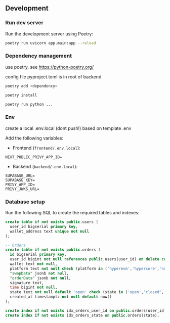 ## Development

### Run dev server

Run the development server using Poetry:

```bash
poetry run uvicorn app.main:app --reload
```

### Dependency management
use poetry, see https://python-poetry.org/

config file pyproject.toml is in root of backend

```bash
poetry add <dependency>
```
```bash
poetry install
```

```bash
poetry run python ...
```

### Env
create a local .env.local (dont push!) based on template .env

Add the following variables:

- Frontend (`frontend/.env.local`):

```
NEXT_PUBLIC_PRIVY_APP_ID=
```

- Backend (`backend/.env.local`):

```
SUPABASE_URL=
SUPABASE_KEY=
PRIVY_APP_ID=
PRIVY_JWKS_URL=
```

### Database setup

Run the following SQL to create the required tables and indexes:

```sql
create table if not exists public.users (
  user_id bigserial primary key,
  wallet_address text unique not null
);

-- Orders
create table if not exists public.orders (
  id bigserial primary key,
  user_id bigint not null references public.users(user_id) on delete cascade,
  wallet text not null,
  platform text not null check (platform in ('hyperevm','hypercore','notifications')),
  "swapData" jsonb not null,
  "orderData" jsonb not null,
  signature text,
  time bigint not null,
  state text not null default 'open' check (state in ('open','closed','deleted')),
  created_at timestamptz not null default now()
);

create index if not exists idx_orders_user_id on public.orders(user_id);
create index if not exists idx_orders_state on public.orders(state);
```